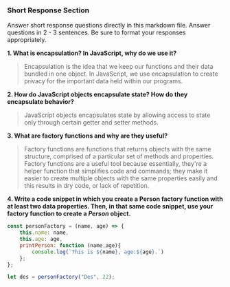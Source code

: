 ### Short Response Section
Answer short response questions directly in this markdown file. Answer questions in 2 - 3 sentences. Be sure to format your responses appropriately.

**1. What is encapsulation? In JavaScript, why do we use it?**
> Encapsulation is the idea that we keep our functions and their data bundled in one object. In JavaScript, we use encapsulation to create privacy for the important data held within our programs. 
>

**2. How do JavaScript objects encapsulate state? How do they encapsulate behavior?**
> JavaScript objects encapsulates state by allowing access to state only through certain getter and setter methods.  

**3. What are factory functions and why are they useful?**
> Factory functions are functions that returns objects with the same structure, comprised of a particular set of methods and properties.  
> Factory functions are a useful tool because essentially, they're a helper function that simplifies code and commands; they make it 
> easier to create multiple objects with the same properties easily and this results in dry code, or lack of repetition. 

**4. Write a code snippet in which you create a Person factory function with at least two data properties. Then, in that same code snippet, use your factory function to create a _Person_ object.**

```js
const personFactory = (name, age) => {
    this.name: name,
    this.age: age,
    printPerson: function (name,age){
        console.log(`This is ${name}, age:${age}.`)
    };
};

let des = personFactory("Des", 22); 

```